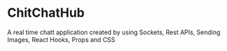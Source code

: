 # ChitChatHub
A real time chatt application created by using Sockets, Rest APIs, Sending Images, React Hooks, Props and CSS

